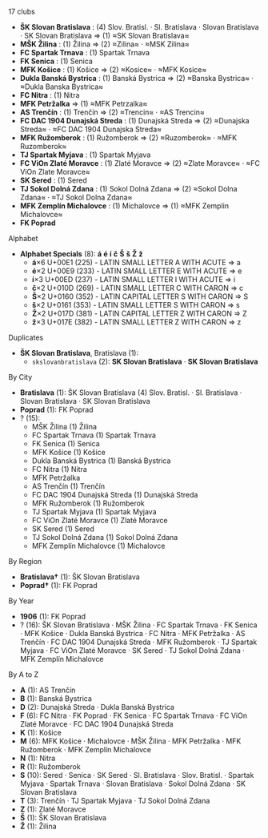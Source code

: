 17 clubs

- **ŠK Slovan Bratislava** : (4) Slov. Bratisl. · Sl. Bratislava · Slovan Bratislava · SK Slovan Bratislava ⇒ (1) ≈SK Slovan Bratislava≈
- **MŠK Žilina** : (1) Žilina ⇒ (2) ≈Zilina≈ · ≈MSK Zilina≈
- **FC Spartak Trnava** : (1) Spartak Trnava
- **FK Senica** : (1) Senica
- **MFK Košice** : (1) Košice ⇒ (2) ≈Kosice≈ · ≈MFK Kosice≈
- **Dukla Banská Bystrica** : (1) Banská Bystrica ⇒ (2) ≈Banska Bystrica≈ · ≈Dukla Banska Bystrica≈
- **FC Nitra** : (1) Nitra
- **MFK Petržalka** ⇒ (1) ≈MFK Petrzalka≈
- **AS Trenčín** : (1) Trenčín ⇒ (2) ≈Trencin≈ · ≈AS Trencin≈
- **FC DAC 1904 Dunajská Streda** : (1) Dunajská Streda ⇒ (2) ≈Dunajska Streda≈ · ≈FC DAC 1904 Dunajska Streda≈
- **MFK Ružomberok** : (1) Ružomberok ⇒ (2) ≈Ruzomberok≈ · ≈MFK Ruzomberok≈
- **TJ Spartak Myjava** : (1) Spartak Myjava
- **FC ViOn Zlaté Moravce** : (1) Zlaté Moravce ⇒ (2) ≈Zlate Moravce≈ · ≈FC ViOn Zlate Moravce≈
- **SK Sered** : (1) Sered
- **TJ Sokol Dolná Zdana** : (1) Sokol Dolná Zdana ⇒ (2) ≈Sokol Dolna Zdana≈ · ≈TJ Sokol Dolna Zdana≈
- **MFK Zemplín Michalovce** : (1) Michalovce ⇒ (1) ≈MFK Zemplin Michalovce≈
- **FK Poprad**




Alphabet

- **Alphabet Specials** (8):  **á**  **é**  **í**  **č**  **Š**  **š**  **Ž**  **ž** 
  - **á**×6 U+00E1 (225) - LATIN SMALL LETTER A WITH ACUTE ⇒ a
  - **é**×2 U+00E9 (233) - LATIN SMALL LETTER E WITH ACUTE ⇒ e
  - **í**×3 U+00ED (237) - LATIN SMALL LETTER I WITH ACUTE ⇒ i
  - **č**×2 U+010D (269) - LATIN SMALL LETTER C WITH CARON ⇒ c
  - **Š**×2 U+0160 (352) - LATIN CAPITAL LETTER S WITH CARON ⇒ S
  - **š**×2 U+0161 (353) - LATIN SMALL LETTER S WITH CARON ⇒ s
  - **Ž**×2 U+017D (381) - LATIN CAPITAL LETTER Z WITH CARON ⇒ Z
  - **ž**×3 U+017E (382) - LATIN SMALL LETTER Z WITH CARON ⇒ z




Duplicates

- **ŠK Slovan Bratislava**, Bratislava (1):
  - `skslovanbratislava` (2): **SK Slovan Bratislava** · **SK Slovan Bratislava**




By City

- **Bratislava** (1): ŠK Slovan Bratislava  (4) Slov. Bratisl. · Sl. Bratislava · Slovan Bratislava · SK Slovan Bratislava
- **Poprad** (1): FK Poprad 
- ? (15): 
  - MŠK Žilina  (1) Žilina
  - FC Spartak Trnava  (1) Spartak Trnava
  - FK Senica  (1) Senica
  - MFK Košice  (1) Košice
  - Dukla Banská Bystrica  (1) Banská Bystrica
  - FC Nitra  (1) Nitra
  - MFK Petržalka 
  - AS Trenčín  (1) Trenčín
  - FC DAC 1904 Dunajská Streda  (1) Dunajská Streda
  - MFK Ružomberok  (1) Ružomberok
  - TJ Spartak Myjava  (1) Spartak Myjava
  - FC ViOn Zlaté Moravce  (1) Zlaté Moravce
  - SK Sered  (1) Sered
  - TJ Sokol Dolná Zdana  (1) Sokol Dolná Zdana
  - MFK Zemplín Michalovce  (1) Michalovce




By Region

- **Bratislava†** (1):   ŠK Slovan Bratislava
- **Poprad†** (1):   FK Poprad




By Year

- **1906** (1):   FK Poprad
- ? (16):   ŠK Slovan Bratislava · MŠK Žilina · FC Spartak Trnava · FK Senica · MFK Košice · Dukla Banská Bystrica · FC Nitra · MFK Petržalka · AS Trenčín · FC DAC 1904 Dunajská Streda · MFK Ružomberok · TJ Spartak Myjava · FC ViOn Zlaté Moravce · SK Sered · TJ Sokol Dolná Zdana · MFK Zemplín Michalovce






By A to Z

- **A** (1): AS Trenčín
- **B** (1): Banská Bystrica
- **D** (2): Dunajská Streda · Dukla Banská Bystrica
- **F** (6): FC Nitra · FK Poprad · FK Senica · FC Spartak Trnava · FC ViOn Zlaté Moravce · FC DAC 1904 Dunajská Streda
- **K** (1): Košice
- **M** (6): MFK Košice · Michalovce · MŠK Žilina · MFK Petržalka · MFK Ružomberok · MFK Zemplín Michalovce
- **N** (1): Nitra
- **R** (1): Ružomberok
- **S** (10): Sered · Senica · SK Sered · Sl. Bratislava · Slov. Bratisl. · Spartak Myjava · Spartak Trnava · Slovan Bratislava · Sokol Dolná Zdana · SK Slovan Bratislava
- **T** (3): Trenčín · TJ Spartak Myjava · TJ Sokol Dolná Zdana
- **Z** (1): Zlaté Moravce
- **Š** (1): ŠK Slovan Bratislava
- **Ž** (1): Žilina





